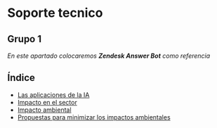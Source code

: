 # Soporte tecnico

## Grupo 1

_En este apartado colocaremos **Zendesk Answer Bot** como referencia_


## Índice
- [Las aplicaciones de la IA](#/.Las-aplicaciones-de-la-IA1/)
- [Impacto en el sector](#impacto-en-el-sector1)
- [Impacto ambiental](#impacto-ambiental1)
- [Propuestas para minimizar los impactos ambientales](#propuestas-para-minimizar-los-impactos-ambientales1)
